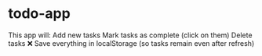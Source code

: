 # todo-app
This app will:
Add new tasks
Mark tasks as complete (click on them)
Delete tasks ❌
Save everything in localStorage (so tasks remain even after refresh)
